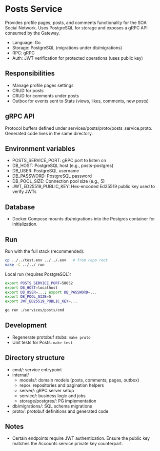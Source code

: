# Posts Service

Provides profile pages, posts, and comments functionality for the SOA Social Network. Uses PostgreSQL for storage and exposes a gRPC API consumed by the Gateway.

- Language: Go
- Storage: PostgreSQL (migrations under db/migrations)
- RPC: gRPC
- Auth: JWT verification for protected operations (uses public key)

## Responsibilities

- Manage profile pages settings
- CRUD for posts
- CRUD for comments under posts
- Outbox for events sent to Stats (views, likes, comments, new posts)

## gRPC API

Protocol buffers defined under services/posts/proto/posts_service.proto.
Generated code lives in the same directory.

## Environment variables

- POSTS_SERVICE_PORT: gRPC port to listen on
- DB_HOST: PostgreSQL host (e.g., posts-postgres)
- DB_USER: PostgreSQL username
- DB_PASSWORD: PostgreSQL password
- DB_POOL_SIZE: Connection pool size (e.g., 5)
- JWT_ED25519_PUBLIC_KEY: Hex-encoded Ed25519 public key used to verify JWTs

## Database

- Docker Compose mounts db/migrations into the Postgres container for initialization.

## Run

Run with the full stack (recommended):

```bash
cp ../../test.env ../../.env   # from repo root
make -C ../../ run
```

Local run (requires PostgreSQL):

```bash
export POSTS_SERVICE_PORT=50052
export DB_HOST=localhost
export DB_USER=...; export DB_PASSWORD=...
export DB_POOL_SIZE=5
export JWT_ED25519_PUBLIC_KEY=...

go run ./services/posts/cmd
```

## Development

- Regenerate protobuf stubs: `make proto`
- Unit tests for Posts: `make test`

## Directory structure

- cmd/: service entrypoint
- internal/
  - models/: domain models (posts, comments, pages, outbox)
  - repo/: repositories and pagination helpers
  - server/: gRPC server setup
  - service/: business logic and jobs
  - storage/postgres/: PG implementation
- db/migrations/: SQL schema migrations
- proto/: protobuf definitions and generated code

## Notes

- Certain endpoints require JWT authentication. Ensure the public key matches the Accounts service private key counterpart.
